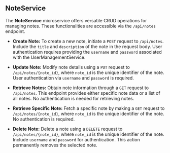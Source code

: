 ## NoteService

The **NoteService** microservice offers versatile CRUD operations for managing notes. These functionalities are accessible via the `/api/notes` endpoint.

- **Create Note:** To create a new note, initiate a `POST` request to `/api/notes`. Include the `title` and `description` of the note in the request body. User authentication requires providing the `username` and `password` associated with the UserManagementService.

- **Update Note:** Modify note details using a `PUT` request to `/api/notes/{note_id}`, where `note_id` is the unique identifier of the note. User authentication via `username` and `password` is required.

- **Retrieve Notes:** Obtain note information through a `GET` request to `/api/notes`. This endpoint provides either specific note data or a list of all notes. No authentication is needed for retrieving notes.

- **Retrieve Specific Note:** Fetch a specific note by making a `GET` request to `/api/notes/{note_id}`, where `note_id` is the unique identifier of the note. No authentication is required.

- **Delete Note:** Delete a note using a `DELETE` request to `/api/notes/{note_id}`, where `note_id` is the unique identifier of the note. Include `username` and `password` for authentication. This action permanently removes the selected note.

